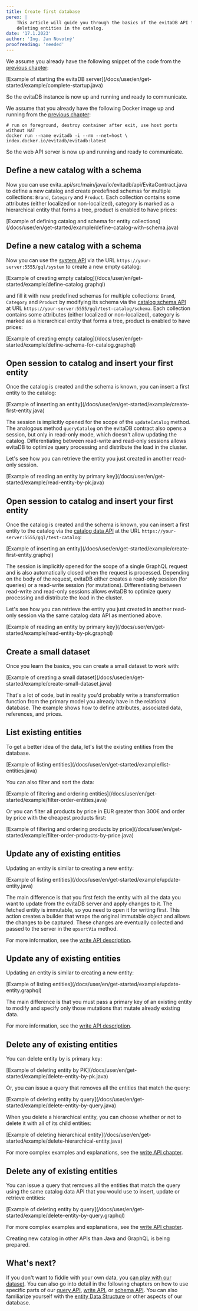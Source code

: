 ```yaml
---
title: Create first database
perex: |
    This article will guide you through the basics of the evitaDB API for creating, updating, querying and 
    deleting entities in the catalog.  
date: '17.1.2023'
author: 'Ing. Jan Novotný'
proofreading: 'needed'
---
```


<LanguageSpecific to="java">

We assume you already have the following snippet of the code from the [previous chapter](run-evitadb.md):

<SourceCodeTabs>
[Example of starting the evitaDB server](/docs/user/en/get-started/example/complete-startup.java)
</SourceCodeTabs>

So the evitaDB instance is now up and running and ready to communicate.

</LanguageSpecific>

<LanguageSpecific to="graphql,rest">

We assume that you already have the following Docker image up and running from the [previous chapter](run-evitadb.md):

```shell
# run on foreground, destroy container after exit, use host ports without NAT
docker run --name evitadb -i --rm --net=host \ 
index.docker.io/evitadb/evitadb:latest
```

So the web API server is now up and running and ready to communicate.

</LanguageSpecific>

<LanguageSpecific to="java">

## Define a new catalog with a schema

Now you can use <SourceClass>evita_api/src/main/java/io/evitadb/api/EvitaContract.java</SourceClass> to define a new 
catalog and create predefined schemas for multiple collections: `Brand`, `Category` and `Product`. Each collection 
contains some attributes (either localized or non-localized), category is marked as a hierarchical entity that forms 
a tree, product is enabled to have prices:

<SourceCodeTabs requires="/docs/user/en/get-started/example/complete-startup.java">
[Example of defining catalog and schema for entity collections](/docs/user/en/get-started/example/define-catalog-with-schema.java)
</SourceCodeTabs>

</LanguageSpecific>
<LanguageSpecific to="graphql">

## Define a new catalog with a schema

Now you can use the [system API](/docs/user/en/use/connectors/graphql.md#graphql-api-instances) via the URL
`https://your-server:5555/gql/system` to create a new empty catalog:

<SourceCodeTabs requires="ignoreTest">
[Example of creating empty catalog](/docs/user/en/get-started/example/define-catalog.graphql)
</SourceCodeTabs>

and fill it with new predefined schemas for multiple collections: `Brand`, `Category` and `Product` by
modifying its schema via the [catalog schema API](/docs/user/en/use/connectors/graphql.md#graphql-api-instances) at URL
`https://your-server:5555/gql/test-catalog/schema`. Each collection
contains some attributes (either localized or non-localized), category is marked as a hierarchical entity that forms
a tree, product is enabled to have prices:

<SourceCodeTabs requires="ignoreTest">
[Example of creating empty catalog](/docs/user/en/get-started/example/define-schema-for-catalog.graphql)
</SourceCodeTabs>

</LanguageSpecific>

<LanguageSpecific to="java">

## Open session to catalog and insert your first entity

Once the catalog is created and the schema is known, you can insert a first entity to the catalog:

<SourceCodeTabs requires="ignoreTest,/docs/user/en/get-started/example/complete-startup.java,/docs/user/en/get-started/example/define-test-catalog.java" langSpecificTabOnly>
[Example of inserting an entity](/docs/user/en/get-started/example/create-first-entity.java)
</SourceCodeTabs>

The session is implicitly opened for the scope of the `updateCatalog` method. The analogous method `queryCatalog` on 
the evitaDB contract also opens a session, but only in read-only mode, which doesn't allow updating the catalog. 
Differentiating between read-write and read-only sessions allows evitaDB to optimize query processing and distribute 
the load in the cluster.

Let's see how you can retrieve the entity you just created in another read-only session.

<SourceCodeTabs requires="ignoreTest,/docs/user/en/get-started/example/create-first-entity.java" langSpecificTabOnly>
[Example of reading an entity by primary key](/docs/user/en/get-started/example/read-entity-by-pk.java)
</SourceCodeTabs>

</LanguageSpecific>
<LanguageSpecific to="graphql">

## Open session to catalog and insert your first entity

Once the catalog is created and the schema is known, you can insert a first entity to the catalog via the
[catalog data API](/docs/user/en/use/connectors/graphql.md#graphql-api-instances) at the URL
`https://your-server:5555/gql/test-catalog`:

<SourceCodeTabs requires="ignoreTest" langSpecificTabOnly>
[Example of inserting an entity](/docs/user/en/get-started/example/create-first-entity.graphql)
</SourceCodeTabs>

The session is implicitly opened for the scope of a single GraphQL request and is also automatically closed when the
request is processed. Depending on the body of the request, evitaDB either creates
a read-only session (for queries) or a read-write session (for mutations).
Differentiating between read-write and read-only sessions allows evitaDB to optimize query processing and distribute
the load in the cluster.

Let's see how you can retrieve the entity you just created in another read-only session via the same catalog data API
as mentioned above.

<SourceCodeTabs requires="ignoreTest" langSpecificTabOnly>
[Example of reading an entity by primary key](/docs/user/en/get-started/example/read-entity-by-pk.graphql)
</SourceCodeTabs>

</LanguageSpecific>

<LanguageSpecific to="java,graphql">

## Create a small dataset

Once you learn the basics, you can create a small dataset to work with:

<SourceCodeTabs requires="ignoreTest,/docs/user/en/get-started/example/complete-startup.java,/docs/user/en/get-started/example/define-test-catalog.java" langSpecificTabOnly>
[Example of creating a small dataset](/docs/user/en/get-started/example/create-small-dataset.java)
</SourceCodeTabs>

That's a lot of code, but in reality you'd probably write a transformation function from the primary model you already
have in the relational database. The example shows how to define attributes, associated data, references, and prices.

</LanguageSpecific>

<LanguageSpecific to="java,graphql">

## List existing entities

To get a better idea of the data, let's list the existing entities from the database.

<SourceCodeTabs requires="ignoreTest,/docs/user/en/get-started/example/create-small-dataset.java" langSpecificTabOnly>
[Example of listing entities](/docs/user/en/get-started/example/list-entities.java)
</SourceCodeTabs>

You can also filter and sort the data:

<SourceCodeTabs requires="ignoreTest,/docs/user/en/get-started/example/create-small-dataset.java" langSpecificTabOnly>
[Example of filtering and ordering entities](/docs/user/en/get-started/example/filter-order-entities.java)
</SourceCodeTabs>

Or you can filter all products by price in EUR greater than 300€ and order by price with the cheapest products first:

<SourceCodeTabs requires="ignoreTest,/docs/user/en/get-started/example/create-small-dataset.java" langSpecificTabOnly>
[Example of filtering and ordering products by price](/docs/user/en/get-started/example/filter-order-products-by-price.java)
</SourceCodeTabs>

</LanguageSpecific>

<LanguageSpecific to="java">

## Update any of existing entities

Updating an entity is similar to creating a new entity:

<SourceCodeTabs requires="ignoreTest,/docs/user/en/get-started/example/create-small-dataset.java" langSpecificTabOnly>
[Example of listing entities](/docs/user/en/get-started/example/update-entity.java)
</SourceCodeTabs>

The main difference is that you first fetch the entity with all the data you want to update from the evitaDB server and
apply changes to it. The fetched entity is immutable, so you need to open it for writing first. This action creates a
builder that wraps the original immutable object and allows the changes to be captured. These changes are eventually
collected and passed to the server in the `upsertVia` method.

For more information, see the [write API description](../use/api/write-data.md#upsert). 

</LanguageSpecific>
<LanguageSpecific to="graphql">

## Update any of existing entities

Updating an entity is similar to creating a new entity:

<SourceCodeTabs requires="ignoreTest" langSpecificTabOnly>
[Example of listing entities](/docs/user/en/get-started/example/update-entity.graphql)
</SourceCodeTabs>

The main difference is that you must pass a primary key of an existing entity to modify and specify only those mutations
that mutate already existing data.

For more information, see the [write API description](../use/api/write-data.md#upsert).

</LanguageSpecific>

<LanguageSpecific to="java">

## Delete any of existing entities

You can delete entity by is primary key:

<SourceCodeTabs requires="/docs/user/en/get-started/example/complete-startup.java,/docs/user/en/get-started/example/create-small-dataset.java">
[Example of deleting entity by PK](/docs/user/en/get-started/example/delete-entity-by-pk.java)
</SourceCodeTabs>

Or, you can issue a query that removes all the entities that match the query:

<SourceCodeTabs requires="ignoreTest,/docs/user/en/get-started/example/create-small-dataset.java" langSpecificTabOnly>
[Example of deleting entity by query](/docs/user/en/get-started/example/delete-entity-by-query.java)
</SourceCodeTabs>

When you delete a hierarchical entity, you can choose whether or not to delete it with all of its child entities:

<SourceCodeTabs requires="/docs/user/en/get-started/example/complete-startup.java,/docs/user/en/get-started/example/create-small-dataset.java">
[Example of deleting hierarchical entity](/docs/user/en/get-started/example/delete-hierarchical-entity.java)
</SourceCodeTabs>

For more complex examples and explanations, see the [write API chapter](../use/api/write-data.md#removal).

</LanguageSpecific>
<LanguageSpecific to="graphql">

## Delete any of existing entities

You can issue a query that removes all the entities that match the query using the same catalog data API that you
would use to insert, update or retrieve entities:

<SourceCodeTabs requires="ignoreTest" langSpecificTabOnly>
[Example of deleting entity by query](/docs/user/en/get-started/example/delete-entity-by-query.graphql)
</SourceCodeTabs>

For more complex examples and explanations, see the [write API chapter](../use/api/write-data.md#removal).

</LanguageSpecific>

<LanguageSpecific to="evitaql,rest,csharp">

Creating new catalog in other APIs than Java and GraphQL is being prepared.

</LanguageSpecific>

## What's next?

If you don't want to fiddle with your own data, you [can play with our dataset](query-our-dataset.md).
You can also go into detail in the following chapters on how to use specific parts of
our [query API](../use/api/query-data.md), [write API](../use/api/write-data.md), or [schema API](../use/schema.md).
You can also familiarize yourself with the [entity Data Structure](../use/data-model.md) or other aspects of our database.